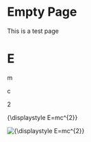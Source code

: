 






Empty Page
==========






This is a test page




E
=
m

c

2




{\displaystyle E=mc^{2}}

![{\displaystyle E=mc^{2}}](https://wikimedia.org/api/rest_v1/media/math/render/svg/9f73dbd37a0cac34406ee89057fa1b36a1e6a18e)











